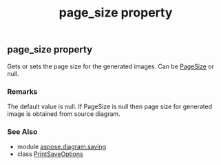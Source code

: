﻿---
title: page_size property
second_title: Aspose.Diagram for Python via .NET API References
description: 
type: docs
weight: 110
url: /python-net/aspose.diagram.saving/printsaveoptions/page_size/
is_root: false
---

## page_size property


Gets or sets the page size for the generated images.
Can be [PageSize](/diagram/python-net/aspose.diagram.saving/pagesize) or null.
### Remarks 


The default value is null.
If PageSize is null then page size for generated image is obtained from source diagram.

### See Also
* module [aspose.diagram.saving](../../)
* class [PrintSaveOptions](/diagram/python-net/aspose.diagram.saving/printsaveoptions)
